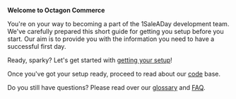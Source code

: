 **Welcome to Octagon Commerce**

You're on your way to becoming a part of the 1SaleADay development team. We've carefully prepared this short guide for getting you setup before you start. Our aim is to provide you with the information you need to have a successful first day.

Ready, sparky? Let's get started with [getting your setup](/setup)!

Once you've got your setup ready, proceed to read about our [code](/code-at-octagon) base.

Do you still have questions? Please read over our [glossary](/glossary) and [FAQ](/faq).

<!--
[glossary](/glossary) and
-->
